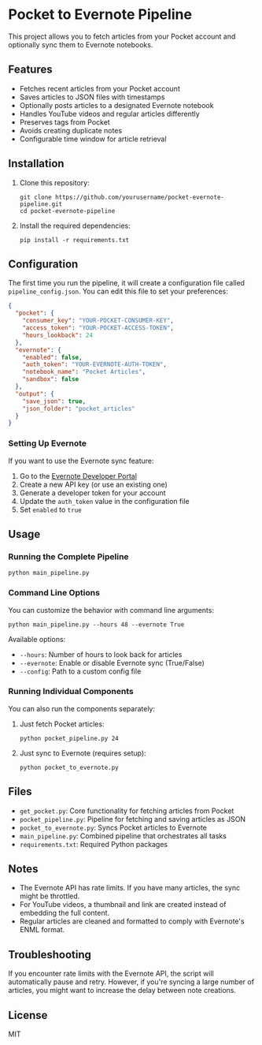 # Pocket to Evernote Pipeline

This project allows you to fetch articles from your Pocket account and optionally sync them to Evernote notebooks.

## Features

- Fetches recent articles from your Pocket account
- Saves articles to JSON files with timestamps
- Optionally posts articles to a designated Evernote notebook
- Handles YouTube videos and regular articles differently
- Preserves tags from Pocket
- Avoids creating duplicate notes
- Configurable time window for article retrieval

## Installation

1. Clone this repository:
   ```
   git clone https://github.com/yourusername/pocket-evernote-pipeline.git
   cd pocket-evernote-pipeline
   ```

2. Install the required dependencies:
   ```
   pip install -r requirements.txt
   ```

## Configuration

The first time you run the pipeline, it will create a configuration file called `pipeline_config.json`. You can edit this file to set your preferences:

```json
{
  "pocket": {
    "consumer_key": "YOUR-POCKET-CONSUMER-KEY",
    "access_token": "YOUR-POCKET-ACCESS-TOKEN",
    "hours_lookback": 24
  },
  "evernote": {
    "enabled": false,
    "auth_token": "YOUR-EVERNOTE-AUTH-TOKEN",
    "notebook_name": "Pocket Articles",
    "sandbox": false
  },
  "output": {
    "save_json": true,
    "json_folder": "pocket_articles"
  }
}
```

### Setting Up Evernote

If you want to use the Evernote sync feature:

1. Go to the [Evernote Developer Portal](https://dev.evernote.com/)
2. Create a new API key (or use an existing one)
3. Generate a developer token for your account
4. Update the `auth_token` value in the configuration file
5. Set `enabled` to `true`

## Usage

### Running the Complete Pipeline

```
python main_pipeline.py
```

### Command Line Options

You can customize the behavior with command line arguments:

```
python main_pipeline.py --hours 48 --evernote True
```

Available options:
- `--hours`: Number of hours to look back for articles
- `--evernote`: Enable or disable Evernote sync (True/False)
- `--config`: Path to a custom config file

### Running Individual Components

You can also run the components separately:

1. Just fetch Pocket articles:
   ```
   python pocket_pipeline.py 24
   ```

2. Just sync to Evernote (requires setup):
   ```
   python pocket_to_evernote.py
   ```

## Files

- `get_pocket.py`: Core functionality for fetching articles from Pocket
- `pocket_pipeline.py`: Pipeline for fetching and saving articles as JSON
- `pocket_to_evernote.py`: Syncs Pocket articles to Evernote
- `main_pipeline.py`: Combined pipeline that orchestrates all tasks
- `requirements.txt`: Required Python packages

## Notes

- The Evernote API has rate limits. If you have many articles, the sync might be throttled.
- For YouTube videos, a thumbnail and link are created instead of embedding the full content.
- Regular articles are cleaned and formatted to comply with Evernote's ENML format.

## Troubleshooting

If you encounter rate limits with the Evernote API, the script will automatically pause and retry. However, if you're syncing a large number of articles, you might want to increase the delay between note creations.

## License

MIT